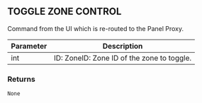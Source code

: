 ## TOGGLE ZONE CONTROL

Command from the UI which is re-routed to the Panel Proxy.


| Parameter | Description |
| --- | --- |
| int | ID: ZoneID: Zone ID of the zone to toggle. |


### Returns

`None`


